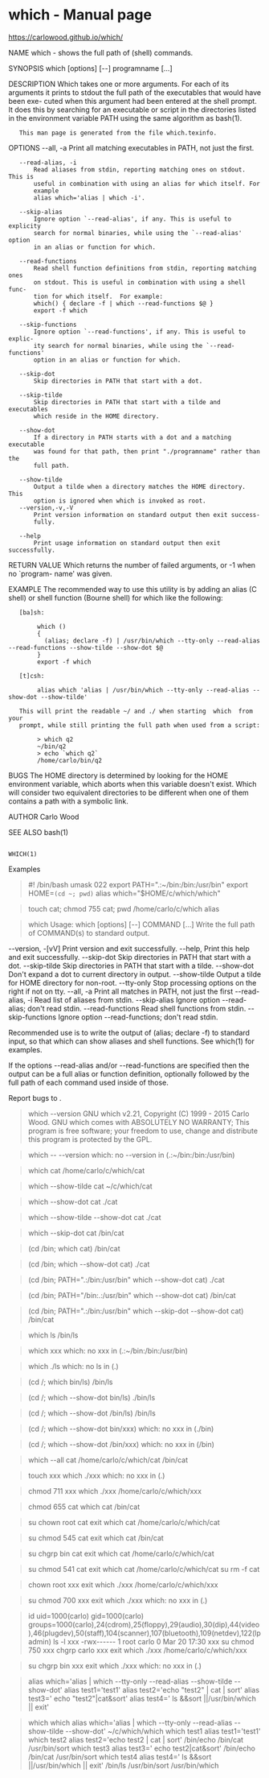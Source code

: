 # which - Manual page

https://carlowood.github.io/which/

NAME
       which - shows the full path of (shell) commands.

SYNOPSIS
       which [options] [--] programname [...]

DESCRIPTION
       Which takes one or more arguments. For each of its arguments it prints
       to stdout the full path of the executables that would have been exe-
       cuted when this argument had been entered at the shell prompt. It does
       this by searching for an executable or script in the directories listed
       in the environment variable PATH using the same algorithm as bash(1).

       This man page is generated from the file which.texinfo.

OPTIONS
       --all, -a
           Print all matching executables in PATH, not just the first.

       --read-alias, -i
           Read aliases from stdin, reporting matching ones on stdout. This is
           useful in combination with using an alias for which itself. For
           example
           alias which='alias | which -i'.

       --skip-alias
           Ignore option `--read-alias', if any. This is useful to explicity
           search for normal binaries, while using the `--read-alias' option
           in an alias or function for which.

       --read-functions
           Read shell function definitions from stdin, reporting matching ones
           on stdout. This is useful in combination with using a shell func-
           tion for which itself.  For example:
           which() { declare -f | which --read-functions $@ }
           export -f which

       --skip-functions
           Ignore option `--read-functions', if any. This is useful to explic-
           ity search for normal binaries, while using the `--read-functions'
           option in an alias or function for which.

       --skip-dot
           Skip directories in PATH that start with a dot.

       --skip-tilde
           Skip directories in PATH that start with a tilde and executables
           which reside in the HOME directory.

       --show-dot
           If a directory in PATH starts with a dot and a matching executable
           was found for that path, then print "./programname" rather than the
           full path.

       --show-tilde
           Output a tilde when a directory matches the HOME directory. This
           option is ignored when which is invoked as root.
       --version,-v,-V
           Print version information on standard output then exit success-
           fully.

       --help
           Print usage information on standard output then exit successfully.

RETURN VALUE
       Which returns the number of failed arguments, or -1 when no `program-
       name' was given.

EXAMPLE
       The recommended way to use this utility is by adding an alias (C shell)
       or shell function (Bourne shell) for which like the following:

       [ba]sh:

            which ()
            {
              (alias; declare -f) | /usr/bin/which --tty-only --read-alias --read-functions --show-tilde --show-dot $@
            }
            export -f which

       [t]csh:

            alias which 'alias | /usr/bin/which --tty-only --read-alias --show-dot --show-tilde'

       This will print the readable ~/ and ./ when starting  which  from  your
       prompt, while still printing the full path when used from a script:

            > which q2
            ~/bin/q2
            > echo `which q2`
            /home/carlo/bin/q2


BUGS
       The  HOME  directory  is determined by looking for the HOME environment
       variable, which aborts when this variable doesn't  exist.   Which  will
       consider  two  equivalent  directories to be different when one of them
       contains a path with a symbolic link.

AUTHOR
       Carlo Wood 

SEE ALSO
       bash(1)



                                                                      WHICH(1)
Examples
>#! /bin/bash
>umask 022
>export PATH=".:~/bin:/bin:/usr/bin"
>export HOME=`(cd ~; pwd)`
>alias which="$HOME/c/which/which"

>touch cat; chmod 755 cat; pwd
/home/carlo/c/which
>alias

>which
Usage: which [options] [--] COMMAND [...]
Write the full path of COMMAND(s) to standard output.

  --version, -[vV] Print version and exit successfully.
  --help,          Print this help and exit successfully.
  --skip-dot       Skip directories in PATH that start with a dot.
  --skip-tilde     Skip directories in PATH that start with a tilde.
  --show-dot       Don't expand a dot to current directory in output.
  --show-tilde     Output a tilde for HOME directory for non-root.
  --tty-only       Stop processing options on the right if not on tty.
  --all, -a        Print all matches in PATH, not just the first
  --read-alias, -i Read list of aliases from stdin.
  --skip-alias     Ignore option --read-alias; don't read stdin.
  --read-functions Read shell functions from stdin.
  --skip-functions Ignore option --read-functions; don't read stdin.

Recommended use is to write the output of (alias; declare -f) to standard
input, so that which can show aliases and shell functions. See which(1) for
examples.

If the options --read-alias and/or --read-functions are specified then the
output can be a full alias or function definition, optionally followed by
the full path of each command used inside of those.

Report bugs to .

>which --version
GNU which v2.21, Copyright (C) 1999 - 2015 Carlo Wood.
GNU which comes with ABSOLUTELY NO WARRANTY;
This program is free software; your freedom to use, change
and distribute this program is protected by the GPL.

>which -- --version
which: no --version in (.:~/bin:/bin:/usr/bin)

>which cat
/home/carlo/c/which/cat

>which --show-tilde cat
~/c/which/cat

>which --show-dot cat
./cat

>which --show-tilde --show-dot cat
./cat

>which --skip-dot cat
/bin/cat

>(cd /bin; which cat)
/bin/cat

>(cd /bin; which --show-dot cat)
./cat

>(cd /bin; PATH=".:/bin:/usr/bin" which --show-dot cat)
./cat

>(cd /bin; PATH="/bin:.:/usr/bin" which --show-dot cat)
/bin/cat

>(cd /bin; PATH=".:/bin:/usr/bin" which --skip-dot --show-dot cat)
/bin/cat

>which ls
/bin/ls

>which xxx
which: no xxx in (.:~/bin:/bin:/usr/bin)

>which ./ls
which: no ls in (.)

>(cd /; which bin/ls)
/bin/ls

>(cd /; which --show-dot bin/ls)
./bin/ls

>(cd /; which --show-dot /bin/ls)
/bin/ls

>(cd /; which --show-dot bin/xxx)
which: no xxx in (./bin)

>(cd /; which --show-dot /bin/xxx)
which: no xxx in (/bin)

>which --all cat
/home/carlo/c/which/cat
/bin/cat

>touch xxx
>which ./xxx
which: no xxx in (.)

>chmod 711 xxx
>which ./xxx
/home/carlo/c/which/xxx

>chmod 655 cat
>which cat
/bin/cat

>su
>chown root cat
>exit
>which cat
/home/carlo/c/which/cat

>su
>chmod 545 cat
>exit
>which cat
/bin/cat

>su
>chgrp bin cat
>exit
>which cat
/home/carlo/c/which/cat

>su
>chmod 541 cat
>exit
>which cat
/home/carlo/c/which/cat
>su
>rm -f cat

>chown root xxx
>exit
>which ./xxx
/home/carlo/c/which/xxx

>su
>chmod 700 xxx
>exit
>which ./xxx
which: no xxx in (.)

>id
uid=1000(carlo) gid=1000(carlo) groups=1000(carlo),24(cdrom),25(floppy),29(audio),30(dip),44(video),46(plugdev),50(staff),104(scanner),107(bluetooth),109(netdev),122(lpadmin)
>ls -l xxx
-rwx------ 1 root carlo 0 Mar 20 17:30 xxx
>su
>chmod 750 xxx
>chgrp carlo xxx
>exit
>which ./xxx
/home/carlo/c/which/xxx

>su
>chgrp bin xxx
>exit
>which ./xxx
which: no xxx in (.)

>alias which='alias | which --tty-only --read-alias --show-tilde --show-dot'
>alias test1='test1'
>alias test2='echo "test2" | cat | sort'
>alias test3='  echo "test2"|cat&sort'
>alias test4='	ls &&sort ||/usr/bin/which || exit'

>which which
alias which='alias | which --tty-only --read-alias --show-tilde --show-dot'
	~/c/which/which
>which test1
alias test1='test1'
>which test2
alias test2='echo test2 | cat | sort'
	/bin/echo
	/bin/cat
	/usr/bin/sort
>which test3
alias test3='  echo test2|cat&sort'
	/bin/echo
	/bin/cat
	/usr/bin/sort
>which test4
alias test4='	ls &&sort ||/usr/bin/which || exit'
	/bin/ls
	/usr/bin/sort
	/usr/bin/which
